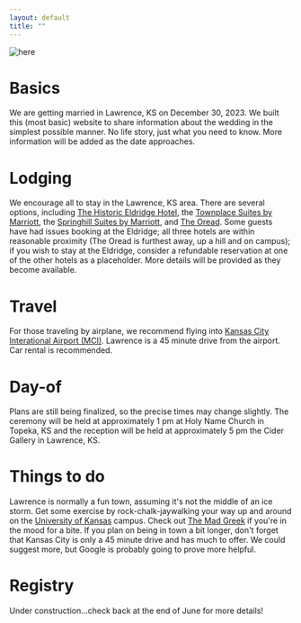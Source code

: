 ```yaml
---
layout: default
title: ""
---
```


![here](/assets/collage.png)

# Basics

We are getting married in Lawrence, KS on December 30, 2023.
We built this (most basic) website to share information about the wedding in the simplest possible manner.
No life story, just what you need to know.
More information will be added as the date approaches.

# Lodging

We encourage all to stay in the Lawrence, KS area.
There are several options, including
[The Historic Eldridge Hotel](https://eldridgehotel.com/),
the [Townplace Suites by Marriott](https://www.marriott.com/en-us/hotels/foets-towneplace-suites-lawrence-downtown/overview/),
the [Springhill Suites by Marriott](https://www.marriott.com/en-us/hotels/lwcks-springhill-suites-lawrence-downtown/overview/),
and [The Oread](https://theoread.com/).
Some guests have had issues booking at the Eldridge;
all three hotels are within reasonable proximity (The Oread is furthest away, up a hill and on campus);
if you wish to stay at the Eldridge, consider a refundable reservation at one of the other hotels as a placeholder.
More details will be provided as they become available.

# Travel

For those traveling by airplane, we recommend flying into [Kansas City Interational Airport (MCI)](https://www.flykci.com/).
Lawrence is a 45 minute drive from the airport.
Car rental is recommended.

# Day-of

Plans are still being finalized, so the precise times may change slightly.
The ceremony will be held at approximately 1 pm at Holy Name Church in Topeka, KS
and the reception will be held at approximately 5 pm the Cider Gallery in Lawrence, KS.

# Things to do

Lawrence is normally a fun town, assuming it's not the middle of an ice storm. Get some exercise by rock-chalk-jaywalking
your way up and around on the [University of Kansas](https://ku.edu/) campus. Check out
[The Mad Greek](https://www.themadgreeklawrence.com/) if you're in the mood for a bite. If you plan on being in town
a bit longer, don't forget that Kansas City is only a 45 minute drive and has much to offer.
We could suggest more, but Google is probably going to prove more helpful.

# Registry

Under construction...check back at the end of June for more details!

